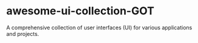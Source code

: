 # awesome-ui-collection-GOT
A comprehensive collection of user interfaces (UI) for various applications and projects. 
